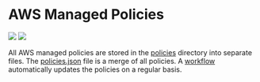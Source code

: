 # AWS Managed Policies

![](https://shields.io/date/1734331239.svg?label=last%20run)
![](https://shields.io/date/1734331239.svg?label=last%20updated)

All AWS managed policies are stored in the [policies](policies) directory into
separate files. The [policies.json](policies/policies.json) file is a merge of
all policies. A [workflow](.github/workflows/list-policies.yaml) automatically
updates the policies on a regular basis.
